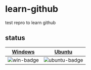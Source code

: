 # learn-github
test repro to learn github  
## status
| [Windows][win-link]| [Ubuntu][ubuntu-link]|
|---------------|---------------|  
| ![win-badge]  | ![ubuntu-badge] |

[win-link]: https://github.com/enthusiasticBoy/learn-github/actions?query=workflow%3Awindows++ "WindowsAction"
[win-badge]: https://github.com/enthusiasticBoy/learn-github//actions/workflows/windows.yml/badge.svg  "Windows"

[ubuntu-link]: https://github.com/enthusiasticBoy/learn-github/actions/workflows/learn-github-actions.yml?query=workflow%3Aubuntu++ "UbuntuAction"
[ubuntu-badge]: https://github.com/enthusiasticBoy/learn-github//actions/workflows/learn-github-actions.yml/badge.svg "Ubuntu"

